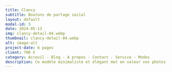 ```yaml
---
title: Clancy
subtitle: Boutons de partage social
layout: default
modal-id: 5
date: 2024-05-13
img: clancy-detail-04.webp
thumbnail: clancy-detail-04.webp
alt: image-alt
project-date: 6 pages
client: 700 €
category: Acceuil - Blog - A propos - Contact - Service - Modes
description: Ce modèle minimaliste et élégant met en valeur vos photos, illustrations et projets de manière optimale. Son interface intuitive vous permet de créer facilement un portfolio professionnel qui capte l'attention de vos visiteurs. Mettez l'accent sur vos réalisations. Grâce au mode sombre et clair, offrez une expérience de navigation agréable à vos visiteurs. Le chargement ultra-rapide permet de garder vos visiteurs engagés dès les premières secondes. Compatible avec tous les appareils, votre portfolio s'affiche parfaitement sur tous les écrans.
---
```

